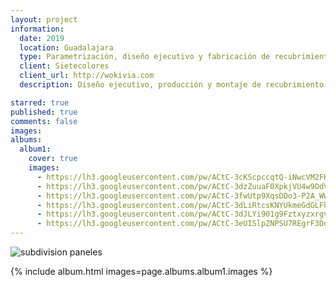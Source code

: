 ```yaml
---
layout: project
information:
  date: 2019
  location: Guadalajara
  type: Parametrización, diseño ejecutivo y fabricación de recubrimiento modular
  client: Sietecolores
  client_url: http://wokivia.com
  description: Diseño ejecutivo, producción y montaje de recubrimiento paramétrico maquinado en CNC en forma de escamas para exhibición museográfica infantil

starred: true
published: true
comments: false
images:
albums:
  album1:
    cover: true
    images:
      - https://lh3.googleusercontent.com/pw/ACtC-3cKScpccqtQ-iNwcVM2FKVNouiyg8ITFCJMA-FBJR4b01_elSvcaA2iYkHmcFTVDQqWgWxf30j2hJFgTG6pV684IRAkhdaRN5oVCLidCkhXyLGtp6B755gtk6pXMgBqY5TZE0A0ZQxiE7elht0GtHZ_cQ=w400-h267-no?authuser=1
      - https://lh3.googleusercontent.com/pw/ACtC-3dzZuuaF0XpkjVU4w9OdVC_QujeNO4oSCMW3lQXGMIytHJgLh1-wd488-mjzU95h4UK8KFqqr6gX7R9p-iCd0M5g0vfBF50XFyslO_pbFdvodcZwoFT79CRoK6DvUAyGhDLM1Q9xVCZ3v_R1hMG8Hwykg=w2256-h1240-no?authuser=1
      - https://lh3.googleusercontent.com/pw/ACtC-3fwUtp9XqsDDo3-P2A_WWit8DOVm23yvaPKI163BGwP04MxItALdORalOeNIsb57DQv_PFY0oeR6gTCbgd3Nx05c7CnW6wUmx85rHxeV4BN750Yq7aasHrjewOVo1WXjLdKJk45_ipq1TX-mRnO61TRnw=w876-h771-no?authuser=1
      - https://lh3.googleusercontent.com/pw/ACtC-3dLiRtcsKNYUkmeGdGLFh_XzO-gFoxl2mapPIIcFZCUUG5wKr9kHo-7y-XLJTMtgn2A6BRlZkxN1MkF_wE104CHpQrwyc1FVGHtJocbN1_26dvVbMEbbihTVeD8E67UVDFiRFjiB_5ynF2IqiZwFLZfoQ=w930-h1240-no?authuser=1
      - https://lh3.googleusercontent.com/pw/ACtC-3dJLYi901g9Fztxyzxrgv6gTmxaq-RcFKuVKE1mHUlNTTvm6suh7-QheOk_DIUT_J02Ee9uQZjQzBeNx5x176cTI8dYI5_AqAYsrpO0cLupRKYhzUbVSGmhgjNLlFj9keHRnJO-zL3jnly5afvaNn6MOA=w930-h1240-no?authuser=1
      - https://lh3.googleusercontent.com/pw/ACtC-3eUISlpZNPSU7REgrF3Ddbkuc3usobHCRXUznjkzwGWfUgbwzdNmfzaKwzuexpmBd_BeDQBfT4mFOMeXmAZfe0lqedHIK20JsXbxNzfnpAtHN-3XpuPCaCj0byphXNZbYPr6HksFQvkhoFONV5hnq-mKQ=w1920-h1080-no?authuser=1
---
```


![subdivision paneles](https://lh3.googleusercontent.com/pw/ACtC-3ctL925NU4hRZsIeExCKVTgvZuKEGjTTVsYKbSy_HzW6UOioZv73RLDeWXrcE3RxqWXGA7nKjNOo2gpS29DVRC_f1souohQJgJ2ENhtS-5pdBzVr6-CLkv8FlmJu8MPVpv2oKEYM3LKv3f1NziEE2_Ntw=w1543-h762-no?authuser=1)

{% include album.html images=page.albums.album1.images %}
